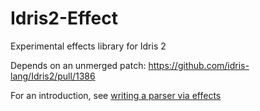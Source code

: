 # Idris2-Effect
Experimental effects library for Idris 2

Depends on an unmerged patch: https://github.com/idris-lang/Idris2/pull/1386

For an introduction, see [writing a parser via effects](/docs/example-parser.idr)

